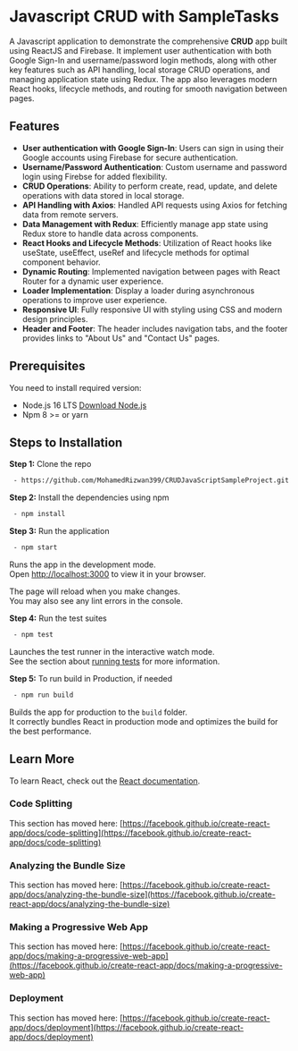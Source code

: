 
# Javascript CRUD with SampleTasks

A Javascript application to demonstrate the comprehensive **CRUD** app built using ReactJS and Firebase. It implement user authentication with both Google Sign-In and username/password login methods, along with other key features such as API handling, local storage CRUD operations, and managing application state using Redux.
The app also leverages modern React hooks, lifecycle methods, and routing for smooth navigation between pages.

## Features
- **User authentication with Google Sign-In**: Users can sign in using their Google accounts using Firebase for secure authentication.
- **Username/Password Authentication**: Custom username and password login using Firebse for added flexibility.
- **CRUD Operations**: Ability to perform create, read, update, and delete operations with data stored in local storage.
- **API Handling with Axios**: Handled API requests using Axios for fetching data from remote servers.
- **Data Management with Redux**: Efficiently manage app state using Redux store to handle data across components.
- **React Hooks and Lifecycle Methods**: Utilization of React hooks like useState, useEffect, useRef and lifecycle methods for optimal component behavior.
- **Dynamic Routing**: Implemented navigation between pages with React Router for a dynamic user experience.
- **Loader Implementation**: Display a loader during asynchronous operations to improve user experience.
- **Responsive UI**: Fully responsive UI with styling using CSS and modern design principles.
- **Header and Footer**: The header includes navigation tabs, and the footer provides links to "About Us" and "Contact Us" pages.


## Prerequisites
You need to install required version:
- Node.js 16 LTS [Download Node.js](https://nodejs.org/)
- Npm 8 >= or yarn

## Steps to Installation
**Step 1:** Clone the repo
```bash
 - https://github.com/MohamedRizwan399/CRUDJavaScriptSampleProject.git
```

**Step 2:** Install the dependencies using npm
```bash
 - npm install
```

**Step 3:** Run the application
```bash
 - npm start
```
Runs the app in the development mode.\
Open [http://localhost:3000](http://localhost:3000) to view it in your browser.

The page will reload when you make changes.\
You may also see any lint errors in the console.

**Step 4:** Run the test suites
```bash
 - npm test
```
Launches the test runner in the interactive watch mode.\
See the section about [running tests](https://facebook.github.io/create-react-app/docs/running-tests) for more information.

**Step 5:** To run build in Production, if needed
```bash
 - npm run build
```
Builds the app for production to the `build` folder.\
It correctly bundles React in production mode and optimizes the build for the best performance.


## Learn More

To learn React, check out the [React documentation](https://reactjs.org/).

### Code Splitting

This section has moved here: [https://facebook.github.io/create-react-app/docs/code-splitting](https://facebook.github.io/create-react-app/docs/code-splitting)

### Analyzing the Bundle Size

This section has moved here: [https://facebook.github.io/create-react-app/docs/analyzing-the-bundle-size](https://facebook.github.io/create-react-app/docs/analyzing-the-bundle-size)

### Making a Progressive Web App

This section has moved here: [https://facebook.github.io/create-react-app/docs/making-a-progressive-web-app](https://facebook.github.io/create-react-app/docs/making-a-progressive-web-app)


### Deployment

This section has moved here: [https://facebook.github.io/create-react-app/docs/deployment](https://facebook.github.io/create-react-app/docs/deployment)
